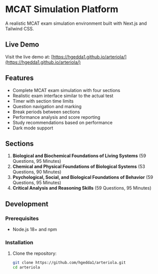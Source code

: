 # MCAT Simulation Platform

A realistic MCAT exam simulation environment built with Next.js and Tailwind CSS.

## Live Demo

Visit the live demo at: [https://hgedda1.github.io/arteriola/](https://hgedda1.github.io/arteriola/)

## Features

- Complete MCAT exam simulation with four sections
- Realistic exam interface similar to the actual test
- Timer with section time limits
- Question navigation and marking
- Break periods between sections
- Performance analysis and score reporting
- Study recommendations based on performance
- Dark mode support

## Sections

1. **Biological and Biochemical Foundations of Living Systems** (59 Questions, 95 Minutes)
2. **Chemical and Physical Foundations of Biological Systems** (53 Questions, 90 Minutes)
3. **Psychological, Social, and Biological Foundations of Behavior** (59 Questions, 95 Minutes)
4. **Critical Analysis and Reasoning Skills** (59 Questions, 95 Minutes)

## Development

### Prerequisites

- Node.js 18+ and npm

### Installation

1. Clone the repository:
   ```bash
   git clone https://github.com/hgedda1/arteriola.git
   cd arteriola

